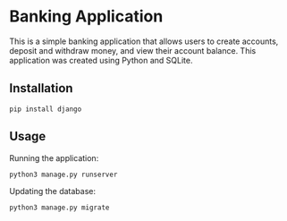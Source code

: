# Banking Application

This is a simple banking application that allows users to create accounts, deposit and withdraw money, and view their account balance. This application was created using Python and SQLite.

## Installation
```
pip install django
```

## Usage

Running the application:
```
python3 manage.py runserver
```

Updating the database:
```
python3 manage.py migrate
```

